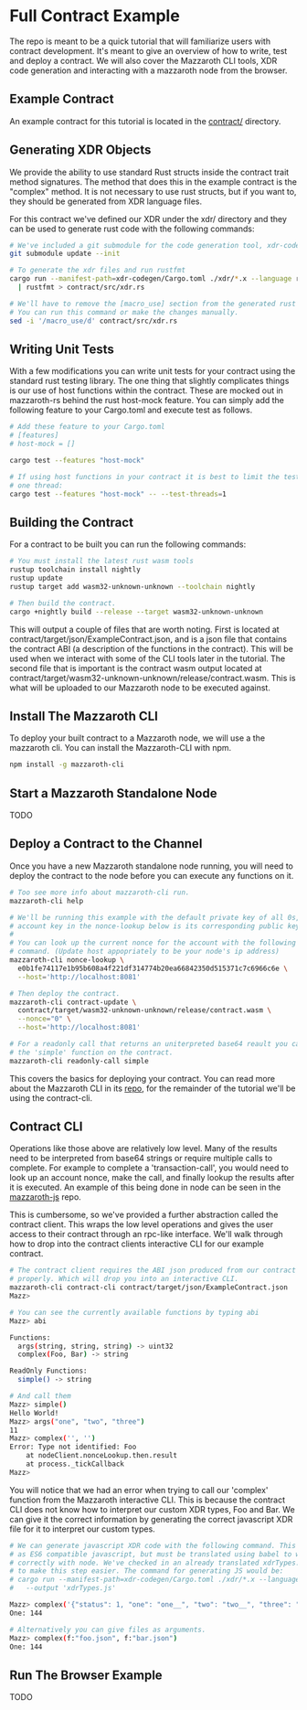 # Full Contract Example

The repo is meant to be a quick tutorial that will familiarize users with
contract development. It's meant to give an overview of how to write, test and
deploy a contract. We will also cover the Mazzaroth CLI tools, XDR code
generation and interacting with a mazzaroth node from the browser.

## Example Contract

An example contract for this tutorial is located in the [contract/](https://github.com/kochavalabs/full-contract-example/tree/develop/contract)
directory.

## Generating XDR Objects

We provide the ability to use standard Rust structs inside the contract trait
method signatures. The method that does this in the example contract is the
"complex" method. It is not necessary to use rust structs, but if you want to,
they should be generated from XDR language files.

For this contract we've defined our XDR under the xdr/ directory and they can
be used to generate rust code with the following commands:

```bash
# We've included a git submodule for the code generation tool, xdr-codegen
git submodule update --init

# To generate the xdr files and run rustfmt
cargo run --manifest-path=xdr-codegen/Cargo.toml ./xdr/*.x --language rust \
  | rustfmt > contract/src/xdr.rs

# We'll have to remove the [macro_use] section from the generated rust code.
# You can run this command or make the changes manually.
sed -i '/macro_use/d' contract/src/xdr.rs
```

## Writing Unit Tests

With a few modifications you can write unit tests for your contract using the
standard rust testing library. The one thing that slightly complicates things
is our use of host functions within the contract. These are mocked out in
mazzaroth-rs behind the rust host-mock feature. You can simply add the following
feature to your Cargo.toml and execute test as follows.

```bash
# Add these feature to your Cargo.toml
# [features]
# host-mock = []

cargo test --features "host-mock"

# If using host functions in your contract it is best to limit the tests to
# one thread:
cargo test --features "host-mock" -- --test-threads=1
```

## Building the Contract

For a contract to be built you can run the following commands:

```bash
# You must install the latest rust wasm tools
rustup toolchain install nightly
rustup update
rustup target add wasm32-unknown-unknown --toolchain nightly

# Then build the contract.
cargo +nightly build --release --target wasm32-unknown-unknown
```

This will output a couple of files that are worth noting. First is located at
contract/target/json/ExampleContract.json, and is a json file that contains the
contract ABI (a description of the functions in the contract). This will be used
when we interact with some of the CLI tools later in the tutorial. The second
file that is important is the contract wasm output located at
contract/target/wasm32-unknown-unknown/release/contract.wasm. This is what will
be uploaded to our Mazzaroth node to be executed against.

## Install The Mazzaroth CLI

To deploy your built contract to a Mazzaroth node, we will use a the mazzaroth
cli. You can install the Mazzaroth-CLI with npm.

```bash
npm install -g mazzaroth-cli
```

## Start a Mazzaroth Standalone Node

TODO

## Deploy a Contract to the Channel

Once you have a new Mazzaroth standalone node running, you will need to deploy
the contract to the node before you can execute any functions on it.

```bash
# Too see more info about mazzaroth-cli run.
mazzaroth-cli help

# We'll be running this example with the default private key of all 0s, the
# account key in the nonce-lookup below is its corresponding public key.
#
# You can look up the current nonce for the account with the following
# command. (Update host appopriately to be your node's ip address)
mazzaroth-cli nonce-lookup \
  e0b1fe74117e1b95b608a4f221df314774b20ea66842350d515371c7c6966c6e \
  --host='http://localhost:8081'

# Then deploy the contract.
mazzaroth-cli contract-update \
  contract/target/wasm32-unknown-unknown/release/contract.wasm \
  --nonce="0" \
  --host='http://localhost:8081'

# For a readonly call that returns an uniterpreted base64 reault you can call
# the 'simple' function on the contract.
mazzaroth-cli readonly-call simple
```

This covers the basics for deploying your contract. You can read more about the
Mazzaroth CLI in its [repo](https://github.com/kochavalabs/mazzaroth-cli), for
the remainder of the tutorial we'll be using the contract-cli.

## Contract CLI

Operations like those above are relatively low level. Many of the results need
to be interpreted from base64 strings or require multiple calls to complete. For
example to complete a 'transaction-call', you would need to look up an account
nonce, make the call, and finally lookup the results after it is executed. An
example of this being done in node can be seen in the
[mazzaroth-js](https://github.com/kochavalabs/mazzaroth-js) repo.

This is cumbersome, so we've provided a further abstraction called the contract
client. This wraps the low level operations and gives the user access to their
contract through an rpc-like interface. We'll walk through how to drop into the
contract clients interactive CLI for our example contract.

```bash
# The contract client requires the ABI json produced from our contract to run
# properly. Which will drop you into an interactive CLI.
mazzaroth-cli contract-cli contract/target/json/ExampleContract.json
Mazz>

# You can see the currently available functions by typing abi
Mazz> abi

Functions:
  args(string, string, string) -> uint32
  complex(Foo, Bar) -> string

ReadOnly Functions:
  simple() -> string

# And call them
Mazz> simple()
Hello World!
Mazz> args("one", "two", "three")
11
Mazz> complex('', '')
Error: Type not identified: Foo
    at nodeClient.nonceLookup.then.result
    at process._tickCallback
Mazz>
```

You will notice that we had an error when trying to call our 'complex' function
from the Mazzaroth interactive CLI. This is because the contract CLI does not
know how to interpret our custom XDR types, Foo and Bar. We can give it the
correct information by generating the correct javascript XDR file for it to
interpret our custom types.

```bash
# We can generate javascript XDR code with the following command. This is output
# as ES6 compatible javascript, but must be translated using babel to work
# correctly with node. We've checked in an already translated xdrTypes.js file
# to make this step easier. The command for generating JS would be:
# cargo run --manifest-path=xdr-codegen/Cargo.toml ./xdr/*.x --language js \
#   --output 'xdrTypes.js'

Mazz> complex('{"status": 1, "one": "one__", "two": "two__", "three": "three__"}', '{ "id": "9000000000000000000000000000000000000000000000000000000000000000" }')
One: 144

# Alternatively you can give files as arguments.
Mazz> complex(f:"foo.json", f:"bar.json")
One: 144
```

## Run The Browser Example

TODO
